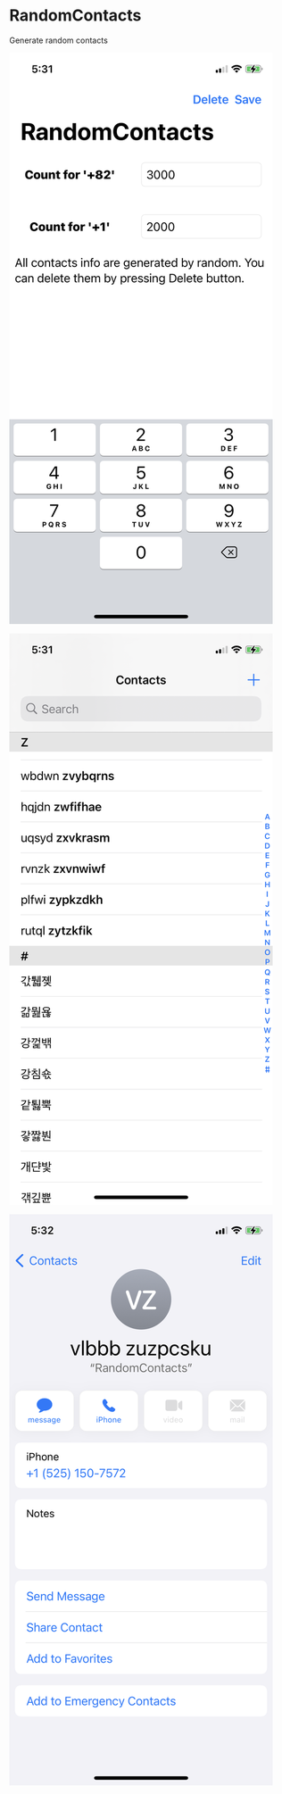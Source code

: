 # RandomContacts

Generate random contacts

![](images/1.png)

![](images/2.png)

![](images/3.png)
